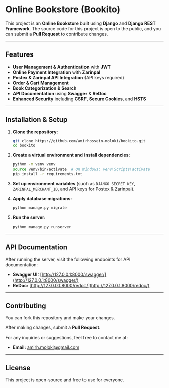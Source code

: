 # **Online Bookstore (Bookito)**

This project is an **Online Bookstore** built using **Django** and **Django REST Framework**. The source code for this project is open to the public, and you can submit a **Pull Request** to contribute changes.

---

## **Features**

- **User Management & Authentication** with **JWT**
- **Online Payment Integration** with **Zarinpal**
- **Postex & Zarinpal API Integration** (API keys required)
- **Order & Cart Management**
- **Book Categorization & Search**
- **API Documentation** using **Swagger** & **ReDoc**
- **Enhanced Security** including **CSRF**, **Secure Cookies**, and **HSTS**

---

## **Installation & Setup**

1. **Clone the repository:**
    ```bash
    git clone https://github.com/amirhossein-moloki/bookito.git
    cd bookito
    ```

2. **Create a virtual environment and install dependencies:**
    ```bash
    python -m venv venv
    source venv/bin/activate  # On Windows: venv\Scripts\activate
    pip install -r requirements.txt
    ```

3. **Set up environment variables** (such as `DJANGO_SECRET_KEY`, `ZARINPAL_MERCHANT_ID`, and API keys for Postex & Zarinpal).

4. **Apply database migrations:**
    ```bash
    python manage.py migrate
    ```

5. **Run the server:**
    ```bash
    python manage.py runserver
    ```

---

## **API Documentation**

After running the server, visit the following endpoints for API documentation:

- **Swagger UI:** [http://127.0.0.1:8000/swagger/](http://127.0.0.1:8000/swagger/)
- **ReDoc:** [http://127.0.0.1:8000/redoc/](http://127.0.0.1:8000/redoc/)

---

## **Contributing**

You can fork this repository and make your changes.

After making changes, submit a **Pull Request**.

For any inquiries or suggestions, feel free to contact me at:
- **Email:** [amirh.moloki@gmail.com](mailto:amirh.moloki@gmail.com)

---

## **License**

This project is open-source and free to use for everyone.